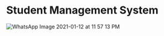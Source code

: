 # Student Management System
![WhatsApp Image 2021-01-12 at 11 57 13 PM](https://user-images.githubusercontent.com/61650132/104357516-4f79af80-5533-11eb-8f6b-f6c0110a87d5.jpeg)
